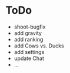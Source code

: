 # ToDo

* shoot-bugfix
* add gravity
* add ranking
* add Cows vs. Ducks
* add settings
* update Chat
* ...
